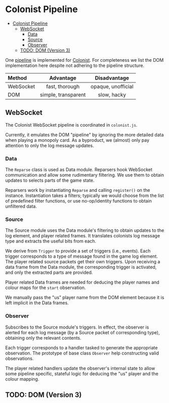 <!-- The auto generated table likes to produce this error -->
<!-- markdownlint-disable link-fragments -->

# Colonist Pipeline

<!--toc:start-->
- [Colonist Pipeline](#colonist-pipeline)
  - [WebSocket](#websocket)
    - [Data](#data)
    - [Source](#source)
    - [Observer](#observer)
  - [TODO: DOM (Version 3)](#todo-dom-version-3)
<!--toc:end-->

One [pipeline](../pipelines.md) is implemented for [Colonist][Colonist]. For
completeness we list the DOM implementation here despite not adhering to the
pipeline structure.

| Method | Advantage | Disadvantage |
|:-|:-:|:-:|
| WebSocket | fast, thorough | opaque, unofficial |
| DOM | simple, transparent | slow, hacky |

## WebSocket

The Colonist WebSocket pipeline is coordinated in `colonist.js`.

Currently, it emulates the DOM "pipeline" by ignoring the more detailed data
when playing a monopoly card. As a byproduct, we (almost) only pay attention to
only the log message updates.

### Data

The `Reparse` class is used as Data module. Reparsers hook WebSocket
communication and allow some rudimentary filtering. We use them to obtain
updates to selects parts of the game state.

Reparsers work by instantiating `Reparse` and calling `register()` on the
instance. Instantiation takes a filters; typically we would choose from the list
of predefined filter functions, or use no-op/identity functions to obtain
unfiltered data.

### Source

The Source module uses the Data module's filtering to obtain updates to the log
element, and player related frames. It translates colonists log message type and
extracts the useful bits from each.

We derive from `Trigger` to provide a set of triggers (i.e., events). Each
trigger corresponds to a type of message found in the game log element. The
player related source packets get their own triggers. Upon receiving a data
frame from the Data module, the corresponding trigger is activated, and only the
extracted parts are provided.

Player related Data frames are needed for deducing the player names and colour
maps for the `start` observation.

We manually pass the "us" player name from the DOM element because it is left
implicit in the Data frames.

### Observer

Subscribes to the Source module's triggers. In effect, the observer is alerted
for each log message (by a Source packet of corresponding type), obtaining only
the relevant contents.

Each trigger corresponds to a handler tasked to generate the appropriate
observation. The prototype of base class `Observer` help constructing valid
observations.

The player related handlers update the observer's internal state to allow some
pipeline specific, stateful logic for deducing the "us" player and the colour
mapping.

## TODO: DOM (Version 3)

<!--
 !  ╭─────────────────────────────────────────────────────────╮
 !  │ Links                                                   │
 !  ╰─────────────────────────────────────────────────────────╯
-->

[Colonist]: https://colonist.io/ "Colonist homepage"
